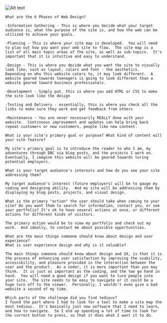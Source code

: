 ![Alt text](/site-map.png)


    What are the 6 Phases of Web Design?

    -Information Gathering - This is where you decide what your target audience is, what the purpose of the site is, and how the web can be utilized to achieve your goals.

    -Planning - This is where your site map is developed.  You will need to plan out how you want your web site to flow.  The site map is a list of all main topic areas of the site, as well as sub-topics.  It's important that it is intuitive and easy to understand.

    -Design - This is where you decide what you want the site to visually look like, such as layout, colors and font - the aesthetics.  Depending on who this website caters to, it may look different.  A website geared towards teenagers is going to look different than a website geared toward business professionals.

    -Development - Simply put, this is where you add HTML or CSS to make the site look like the design

    -Testing and Delivery - essentially, this is where you check all the links to make sure they work and get feedback from others

    -Maintenance - You are never necessarily REALLY done with your website.  Continuous improvement and updates can help bring back repeat customers or new customers, people like new content.

    What is your site's primary goal or purpose? What kind of content will your site feature?

    My site's primary goal is to introduce the reader to who I am, my adventures through DBC via blog posts, and the projects I work on.  Eventually, I imagine this website will be geared towards luring potential employers.
    
    What is your target audience's interests and how do you see your site addressing them?

    My target audience's interest (future employers) will be to gauge my coding and designing ability.  And my site will be addressing them by displaying my blog posts, projects, and visual design.

    What is the primary "action" the user should take when coming to your site? Do you want them to search for information, contact you, or see your portfolio? It's ok to have several actions at once, or different actions for different kinds of visitors.

    The primary action would be to view my portfolio and check out my work.  And ideally, to contact me about possible opportunities.

    What are the main things someone should know about design and user experience?
    What is user experience design and why is it valuable? 

    The main things someone should know about design and UX, is that it is the process of enhancing user satisfaction by improving the usability, accessibility, and pleasure provided in the interaction between the user and the product.  As a coder, it is more important than you may think.  It is just as important as the coding, and the two go hand in hand.  You will need a good design if you want to lure people into your site.  The site needs to be easy to navigate or it could be a huge turn off to the viewer.  Personally, I wouldn't even give a bad website a second of my time.
    
    Which parts of the challenge did you find tedious?
    I found the part where I had to look for a tool to make a site map the most tedious.  It's basically just new software that I need to learn, and how to navigate.  So I end up spending a lot of time to look for the correct button to press, so that it does what I want it to do.